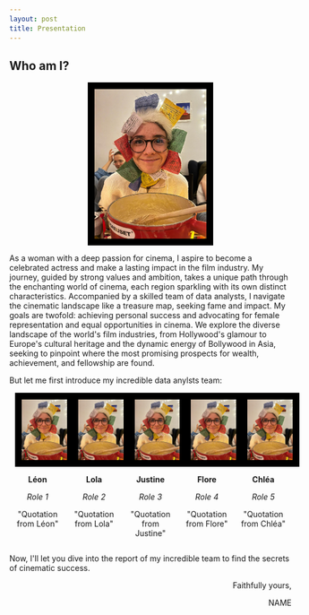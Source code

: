 ```yaml
---
layout: post
title: Presentation
---
```



<div class="message">
  <h2>Who am I?</h2>

  <img src="../images/flore.jpg" alt="Flore" width="200" style="display: block; margin: 0 auto; border: 12px solid black;">
  
  As a woman with a deep passion for cinema, I aspire to become a celebrated actress and make a lasting impact in the film industry. My journey, guided by strong values and ambition, takes a unique path through the enchanting world of cinema, each region sparkling with its own distinct characteristics. 
  Accompanied by a skilled team of data analysts, I navigate the cinematic landscape like a treasure map, seeking fame and impact. My goals are twofold: achieving personal success and advocating for female representation and equal opportunities in cinema. We explore the diverse landscape of the world's film industries, from Hollywood's glamour to Europe's cultural heritage and the dynamic energy of Bollywood in Asia, seeking to pinpoint where the most promising prospects for wealth, achievement, and fellowship are found.

  But let me first introduce my incredible data anylsts team:

<div style="display: flex; justify-content: center;">
  <div style="text-align: center; margin: 0 10px; flex: 1;">
    <img src="../images/flore.jpg" alt="Image 1" style="display: block; margin: 0 auto; border: 12px solid black; width: 100%;">
    <p style="font-weight: bold;">Léon</p>
    <p style="font-style: italic;">Role 1</p>
    <p>"Quotation from Léon"</p>
  </div>
  <div style="text-align: center; margin: 0 10px; flex: 1;">
    <img src="../images/flore.jpg" alt="Image 2" style="display: block; margin: 0 auto; border: 12px solid black; width: 100%;">
    <p style="font-weight: bold;">Lola</p>
    <p style="font-style: italic;">Role 2</p>
    <p>"Quotation from Lola"</p>
  </div>
  <div style="text-align: center; margin: 0 10px; flex: 1;">
    <img src="../images/flore.jpg" alt="Image 3" style="display: block; margin: 0 auto; border: 12px solid black; width: 100%;">
    <p style="font-weight: bold;">Justine</p>
    <p style="font-style: italic;">Role 3</p>
    <p>"Quotation from Justine"</p>
  </div>
  <div style="text-align: center; margin: 0 10px; flex: 1;">
    <img src="../images/flore.jpg" alt="Image 4" style="display: block; margin: 0 auto; border: 12px solid black; width: 100%;">
    <p style="font-weight: bold;">Flore</p>
    <p style="font-style: italic;">Role 4</p>
    <p>"Quotation from Flore"</p>
  </div>
  <div style="text-align: center; margin: 0 10px; flex: 1;">
    <img src="../images/flore.jpg" alt="Image 5" style="display: block; margin: 0 auto; border: 12px solid black; width: 100%;">
    <p style="font-weight: bold;">Chléa</p>
    <p style="font-style: italic;">Role 5</p>
    <p>"Quotation from Chléa"</p>
  </div>
</div>

Now, I'll let you dive into the report of my incredible team to find the secrets of cinematic success.

<div style="text-align: right;">
  Faithfully yours,

  NAME
</div>
  
</div>

